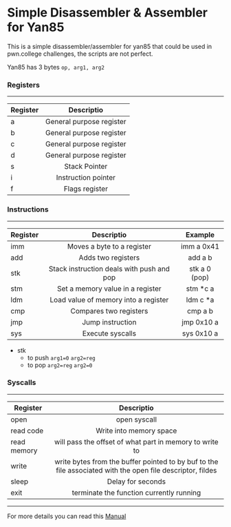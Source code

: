 # Simple Disassembler & Assembler for Yan85

This is a simple disassembler/assembler for yan85 that could be used in pwn.college challenges, the scripts are not perfect.

Yan85 has 3 bytes `op, arg1, arg2`

### Registers
------

| Register        | Descriptio |
| ------------- |:-------------:|
| a | General purpose register |
| b | General purpose register      |
| c | General purpose register      |
| d | General purpose register      |
| s | Stack Pointer      |
| i | Instruction pointer      |
| f | Flags register      |


### Instructions
------
| Register        | Descriptio |  Example |
| ------------- |:-------------:|:-------------:|
| imm | Moves a byte to a register | imm a 0x41|
| add | Adds two registers      | add a b|
| stk | Stack instruction deals with push and pop      | stk a 0 (pop)|
| stm | Set a memory value in a register     | stm *c a|
| ldm | Load value of memory into a register      | ldm c *a|
| cmp | Compares two registers      | cmp a b|
| jmp | Jump instruction      | jmp 0x10 a|
| sys | Execute syscalls      | sys 0x10 a|

- stk
  - to push `arg1=0`      `arg2=reg`
  - to pop  `arg2=reg`    `arg2=0`


### Syscalls
------

| Register        | Descriptio |
| ------------- |:-------------:|
| open | open syscall |
| read code | Write into memory space      |
| read memory |   will pass the offset of what part in memory to write to    |
| write | write bytes from the buffer pointed to by buf to the file associated with the open file descriptor, fildes |
| sleep | Delay for seconds       |
| exit | terminate the function currently running      |

---
For more details you can read this [Manual](https://drive.google.com/file/d/130mxJwJnfohfW0NYKD9z5xxu5LloPEZU/view)
